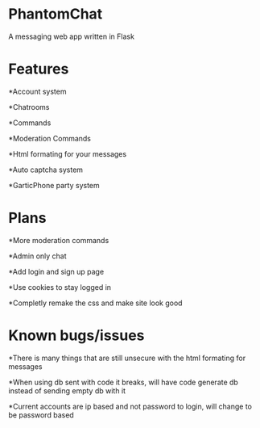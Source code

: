 # PhantomChat
A messaging web app written in Flask

# Features 
*Account system

*Chatrooms

*Commands

*Moderation Commands

*Html formating for your messages

*Auto captcha system

*GarticPhone party system

# Plans
*More moderation commands

*Admin only chat

*Add login and sign up page

*Use cookies to stay logged in 

*Completly remake the css and make site look good

# Known bugs/issues
*There is many things that are still unsecure with the html formating for messages

*When using db sent with code it breaks, will have code generate db instead of sending empty db with it

*Current accounts are ip based and not password to login, will change to be password based
